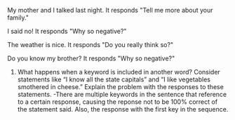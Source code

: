 My mother and I talked last night. It responds "Tell me more about your family."

I said no! It responds "Why so negative?"

The weather is nice. It responds "Do you really think so?"

Do you know my brother? It responds "Why so negative?"

1. What happens when a keyword is included in another word? Consider statements like “I know all the state capitals” and “I like vegetables smothered in cheese.” Explain the problem with the responses to these statements.
-There are multiple keywords in the sentence that reference to a certain response, causing the reponse not to be 100% correct of the statement said. Also, the response with the first key in the sequence.
